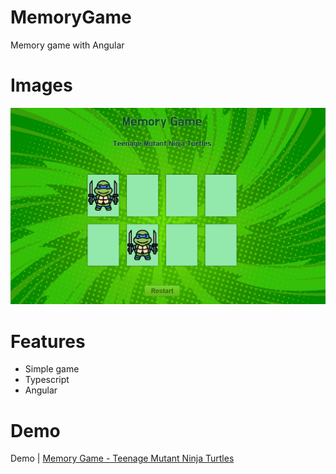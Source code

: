 # MemoryGame
Memory game with Angular

# Images
<img src="./screenshots/Screenshot1.png" />

# Features
- Simple game
- Typescript
- Angular

# Demo
Demo | <a href="https://camilosanchezdev.github.io/memorygame/memorygame/" >Memory Game - Teenage Mutant Ninja Turtles</a>
